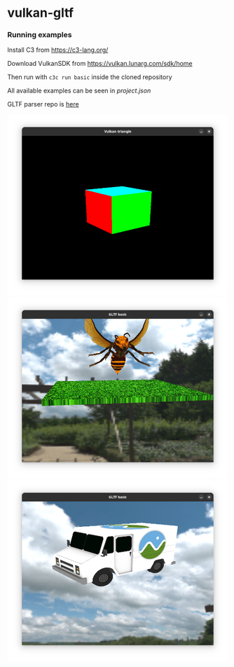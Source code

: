 # vulkan-gltf


### Running examples
Install C3 from https://c3-lang.org/

Download VulkanSDK from https://vulkan.lunarg.com/sdk/home

Then run with `c3c run basic` inside the cloned repository

All available examples can be seen in *project.json*

GLTF parser repo is [here](https://github.com/tonis2/gltf.c3)


![screenshot](screenshots/screenshot.png?raw=true)
![screenshot](screenshots/screenshot1.png?raw=true)
![screenshot](screenshots/screenshot2.png?raw=true)
